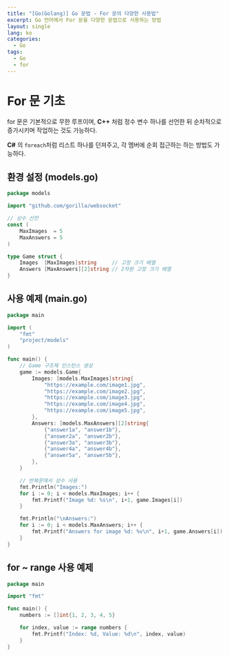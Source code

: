 ```yaml
---
title: "[Go(Golang)] Go 문법 - For 문의 다양한 사용법"
excerpt: Go 언어에서 For 문을 다양한 문법으로 사용하는 방법
layout: single
lang: ko
categories:
  - Go
tags:
  - Go
  - for
---
```



# For 문 기초
for 문은 기본적으로 무한 루프이며, **C++** 처럼 정수 변수 하나를 선언한 뒤 순차적으로 증가시키며 작업하는 것도 가능하다.

**C#** 의 `foreach`처럼 리스트 하나를 던져주고, 각 멤버에 순회 접근하는 하는 방법도 가능하다.


## 환경 설정 (models.go)

```go
package models

import "github.com/gorilla/websocket"

// 상수 선언
const (
    MaxImages  = 5
    MaxAnswers = 5
)

type Game struct {
    Images  [MaxImages]string     // 고정 크기 배열
    Answers [MaxAnswers][2]string // 2차원 고정 크기 배열
}
```

## 사용 예제 (main.go)

```go
package main

import (
    "fmt"
    "project/models"
)

func main() {
    // Game 구조체 인스턴스 생성
    game := models.Game{
        Images: [models.MaxImages]string{
            "https://example.com/image1.jpg",
            "https://example.com/image2.jpg",
            "https://example.com/image3.jpg",
            "https://example.com/image4.jpg",
            "https://example.com/image5.jpg",
        },
        Answers: [models.MaxAnswers][2]string{
            {"answer1a", "answer1b"},
            {"answer2a", "answer2b"},
            {"answer3a", "answer3b"},
            {"answer4a", "answer4b"},
            {"answer5a", "answer5b"},
        },
    }

    // 반복문에서 상수 사용
    fmt.Println("Images:")
    for i := 0; i < models.MaxImages; i++ {
        fmt.Printf("Image %d: %s\n", i+1, game.Images[i])
    }

    fmt.Println("\nAnswers:")
    for i := 0; i < models.MaxAnswers; i++ {
        fmt.Printf("Answers for image %d: %v\n", i+1, game.Answers[i])
    }
}
```

## for ~ range 사용 예제
```go
package main

import "fmt"

func main() {
    numbers := []int{1, 2, 3, 4, 5}

    for index, value := range numbers {
        fmt.Printf("Index: %d, Value: %d\n", index, value)
    }
}
```
